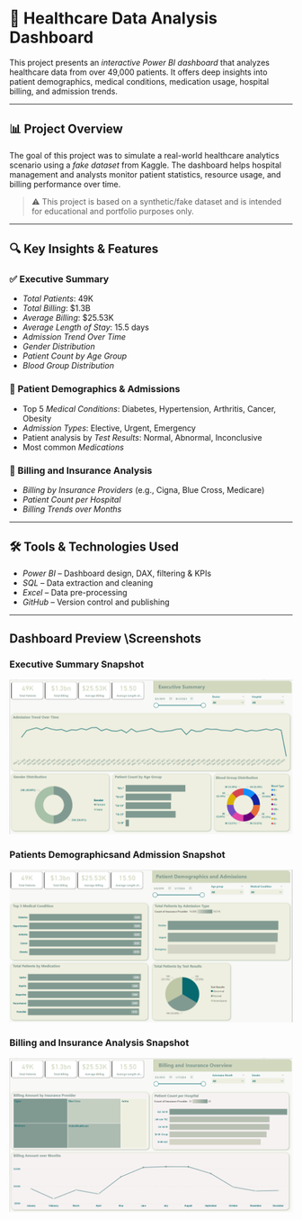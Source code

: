 # 🏥 Healthcare Data Analysis Dashboard

This project presents an *interactive Power BI dashboard* that analyzes healthcare data from over 49,000 patients. It offers deep insights into patient demographics, medical conditions, medication usage, hospital billing, and admission trends.

---

## 📊 Project Overview

The goal of this project was to simulate a real-world healthcare analytics scenario using a *fake dataset* from Kaggle. The dashboard helps hospital management and analysts monitor patient statistics, resource usage, and billing performance over time.

> ⚠️ This project is based on a synthetic/fake dataset and is intended for educational and portfolio purposes only.

---

## 🔍 Key Insights & Features

### ✅ Executive Summary
- *Total Patients*: 49K  
- *Total Billing*: $1.3B  
- *Average Billing*: $25.53K  
- *Average Length of Stay*: 15.5 days  
- *Admission Trend Over Time*  
- *Gender Distribution*  
- *Patient Count by Age Group*  
- *Blood Group Distribution*

### 🧾 Patient Demographics & Admissions
- Top 5 *Medical Conditions*: Diabetes, Hypertension, Arthritis, Cancer, Obesity  
- *Admission Types*: Elective, Urgent, Emergency  
- Patient analysis by *Test Results*: Normal, Abnormal, Inconclusive  
- Most common *Medications*

### 💸 Billing and Insurance Analysis
- *Billing by Insurance Providers* (e.g., Cigna, Blue Cross, Medicare)  
- *Patient Count per Hospital*  
- *Billing Trends over Months*

---

## 🛠️ Tools & Technologies Used

- *Power BI* – Dashboard design, DAX, filtering & KPIs  
- *SQL* – Data extraction and cleaning  
- *Excel* – Data pre-processing  
- *GitHub* – Version control and publishing

---

## Dashboard Preview \Screenshots

### Executive Summary Snapshot 

![Dashboard Preview](https://github.com/Mohammed-Aamir2327/Healthcare-Data-Analysis-Dashboard/blob/main/Executive%20Summary%20Screenshot.png)


### Patients Demographicsand Admission Snapshot 

![Dashboard Preview](https://github.com/Mohammed-Aamir2327/Healthcare-Data-Analysis-Dashboard/blob/main/Patient%20Demographics%20and%20Admission%20Screenshot.png)

### Billing and Insurance Analysis Snapshot

![Dashboard Preview](https://github.com/Mohammed-Aamir2327/Healthcare-Data-Analysis-Dashboard/blob/main/Billing%20and%20Insurance%20Analysis%20Screenshot.png)


